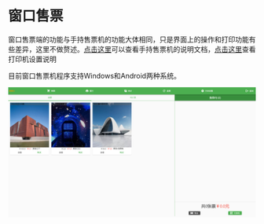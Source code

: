 # 窗口售票

窗口售票端的功能与手持售票机的功能大体相同，只是界面上的操作和打印功能有些差异，这里不做赘述。[点击这里](guide/pos-saler.md)可以查看手持售票机的说明文档，[点击这里](others/printsetting.md)查看打印机设置说明

目前窗口售票机程序支持Windows和Android两种系统。

![image-20220218111140231](imgs/image-20220218111140231.png)
